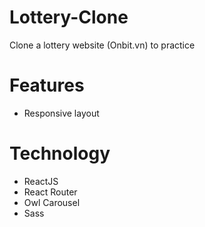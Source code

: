 # Lottery-Clone

Clone a lottery website (Onbit.vn) to practice

# Features

- Responsive layout

# Technology

- ReactJS
- React Router
- Owl Carousel
- Sass
